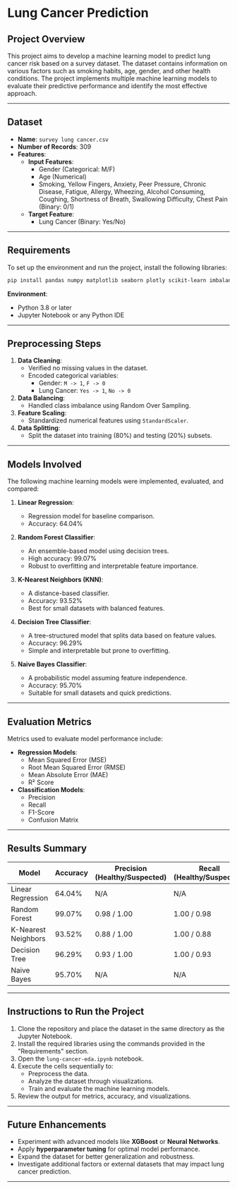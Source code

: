 
# Lung Cancer Prediction

## Project Overview
This project aims to develop a machine learning model to predict lung cancer risk based on a survey dataset. The dataset contains information on various factors such as smoking habits, age, gender, and other health conditions. The project implements multiple machine learning models to evaluate their predictive performance and identify the most effective approach.

---

## Dataset
- **Name**: `survey lung cancer.csv`
- **Number of Records**: 309
- **Features**:
  - **Input Features**:
    - Gender (Categorical: M/F)
    - Age (Numerical)
    - Smoking, Yellow Fingers, Anxiety, Peer Pressure, Chronic Disease, Fatigue, Allergy, Wheezing, Alcohol Consuming, Coughing, Shortness of Breath, Swallowing Difficulty, Chest Pain (Binary: 0/1)
  - **Target Feature**:
    - Lung Cancer (Binary: Yes/No)

---

## Requirements
To set up the environment and run the project, install the following libraries:

```bash
pip install pandas numpy matplotlib seaborn plotly scikit-learn imbalanced-learn
```

**Environment**:  
- Python 3.8 or later  
- Jupyter Notebook or any Python IDE

---

## Preprocessing Steps
1. **Data Cleaning**:
   - Verified no missing values in the dataset.
   - Encoded categorical variables:
     - Gender: `M -> 1`, `F -> 0`
     - Lung Cancer: `Yes -> 1`, `No -> 0`
2. **Data Balancing**:
   - Handled class imbalance using Random Over Sampling.
3. **Feature Scaling**:
   - Standardized numerical features using `StandardScaler`.
4. **Data Splitting**:
   - Split the dataset into training (80%) and testing (20%) subsets.

---

## Models Involved
The following machine learning models were implemented, evaluated, and compared:

1. **Linear Regression**:
   - Regression model for baseline comparison.
   - Accuracy: 64.04%

2. **Random Forest Classifier**:
   - An ensemble-based model using decision trees.
   - High accuracy: 99.07%
   - Robust to overfitting and interpretable feature importance.

3. **K-Nearest Neighbors (KNN)**:
   - A distance-based classifier.
   - Accuracy: 93.52%
   - Best for small datasets with balanced features.

4. **Decision Tree Classifier**:
   - A tree-structured model that splits data based on feature values.
   - Accuracy: 96.29%
   - Simple and interpretable but prone to overfitting.

5. **Naive Bayes Classifier**:
   - A probabilistic model assuming feature independence.
   - Accuracy: 95.70%
   - Suitable for small datasets and quick predictions.

---

## Evaluation Metrics
Metrics used to evaluate model performance include:
- **Regression Models**:
  - Mean Squared Error (MSE)
  - Root Mean Squared Error (RMSE)
  - Mean Absolute Error (MAE)
  - R² Score
- **Classification Models**:
  - Precision
  - Recall
  - F1-Score
  - Confusion Matrix

---

## Results Summary
| Model                 | Accuracy   | Precision (Healthy/Suspected) | Recall (Healthy/Suspected) |
|-----------------------|------------|--------------------------------|----------------------------|
| Linear Regression     | 64.04%     | N/A                            | N/A                        |
| Random Forest         | 99.07%     | 0.98 / 1.00                    | 1.00 / 0.98                |
| K-Nearest Neighbors   | 93.52%     | 0.88 / 1.00                    | 1.00 / 0.88                |
| Decision Tree         | 96.29%     | 0.93 / 1.00                    | 1.00 / 0.93                |
| Naive Bayes           | 95.70%     | N/A                            | N/A                        |

---

## Instructions to Run the Project
1. Clone the repository and place the dataset in the same directory as the Jupyter Notebook.
2. Install the required libraries using the commands provided in the "Requirements" section.
3. Open the `lung-cancer-eda.ipynb` notebook.
4. Execute the cells sequentially to:
   - Preprocess the data.
   - Analyze the dataset through visualizations.
   - Train and evaluate the machine learning models.
5. Review the output for metrics, accuracy, and visualizations.

---

## Future Enhancements
- Experiment with advanced models like **XGBoost** or **Neural Networks**.
- Apply **hyperparameter tuning** for optimal model performance.
- Expand the dataset for better generalization and robustness.
- Investigate additional factors or external datasets that may impact lung cancer prediction.

---
